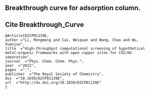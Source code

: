 ## Breakthrough curve for adsorption column.



## Cite Breakthrough_Curve
```
@Article{D2CP01139E,
author ="Li, Mengmeng and Cai, Weiquan and Wang, Chao and Wu, Xuanjun",
title  ="High-throughput computational screening of hypothetical metal–organic frameworks with open copper sites for CO2/H2 separation",
journal  ="Phys. Chem. Chem. Phys.",
year  ="2022",
pages  ="-",
publisher  ="The Royal Society of Chemistry",
doi  ="10.1039/D2CP01139E",
url  ="http://dx.doi.org/10.1039/D2CP01139E"
}
```
